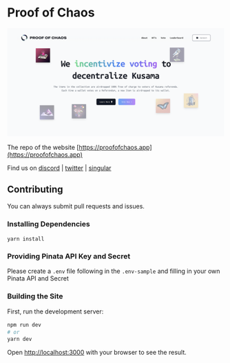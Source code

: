 # Proof of Chaos

![Proof of Chaos Website Screenshot](public/proof-of-chaos.png?raw=true "Proof of Chaos")

The repo of the website [https://proofofchaos.app](https://proofofchaos.app)

Find us on [discord](https://discord.gg/ugE6Brwj22) | [twitter](https://twitter.com/GovPartRewKSM) | [singular](https://singular.app/collections/3208723ec6f65df810-ITEM?page=1&sortBy=priceDescending)
## Contributing

You can always submit pull requests and issues.

### Installing Dependencies
```
yarn install
```

### Providing Pinata API Key and Secret

Please create a `.env` file following in the `.env-sample` and filling in your own Pinata API and Secret

### Building the Site

First, run the development server:

```bash
npm run dev
# or
yarn dev
```

Open [http://localhost:3000](http://localhost:3000) with your browser to see the result.
